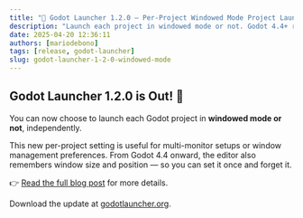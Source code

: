 ```yaml
---
title: "🚀 Godot Launcher 1.2.0 – Per-Project Windowed Mode Project Launch"
description: "Launch each project in windowed mode or not. Godot 4.4+ remembers window size and position too."
date: 2025-04-20 12:36:11
authors: [mariodebono]
tags: [release, godot-launcher]
slug: godot-launcher-1-2-0-windowed-mode
---
```


## Godot Launcher 1.2.0 is Out! 🎉

You can now choose to launch each Godot project in **windowed mode or not**, independently.

<!-- truncate -->

This new per-project setting is useful for multi-monitor setups or window management preferences. From Godot 4.4 onward, the editor also remembers window size and position — so you can set it once and forget it.

👉 [Read the full blog post](/blog/launch-godot-projects-windowed-mode) for more details.

Download the update at [godotlauncher.org](/download/).
